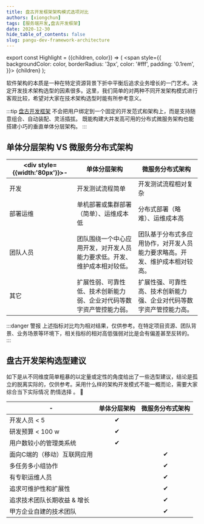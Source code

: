 ```yaml
---
title: 盘古开发框架架构模式选项对比
authors: [xiongchun]
tags: [服务端开发,盘古开发框架]
date: 2020-12-30
hide_table_of_contents: false
slug: pangu-dev-framework-architecture
---
```


export const Highlight = ({children, color}) => (
  <span
    style={{
      backgroundColor: color,
      borderRadius: '3px',
      color: '#fff',
      padding: '0.1rem',
    }}>
    {children}
  </span>
);

软件架构的本质是一种在特定资源背景下折中平衡后追求业务增长的一门艺术。决定开发技术架构选型的因素很多。这里，我们简单的对两种不同开发架构模式进行客观比较，希望对大家在技术架构选型时能有所参考意义。
<!--truncate-->
:::tip
[盘古开发框架](https://github.com/xiongchun/pangu-framework) 不会把用户绑定到一个固定的开发范式和架构上，而是支持随意组合、自动装配、灵活插拔。 既能构建大并发高可用的分布式微服务架构也能搭建小巧的垂直单体分层架构。
:::

## 单体分层架构 VS 微服务分布式架构
|<div style={{width:'80px'}}>-</div>| 单体分层架构 | 微服务分布式架构  
--- | --- | ---
开发| 开发测试流程简单 | 开发测试流程相对复杂
部署运维| 单机部署或集群部署（简单）、运维成本低 | 分布式部署（略难）、运维成本高
团队人员 | 团队围绕一个中心应用开发，对开发人员能力要求低。开发、维护成本相对较低。 | 团队基于分布式多应用协作，对开发人员能力要求略高。开发、维护成本相对较高。
其它 | 扩展性弱、可靠性低、技术创新能力弱、企业对代码等数字资产管控能力弱。 | 扩展性强、可靠性高、技术创新能力强、企业对代码等数字资产管控能力高。

:::danger 警报
上述指标对比均为相对结果，仅供参考。在特定项目资源、团队背景、业务场景等环境下，相关指标的相对高低强弱对比是会有偏差甚至反转的。
:::

## 盘古开发架构选型建议
如下是从不同维度简单粗暴的以定量或定性的角度给出了一些选型建议，结论是孤立的脱离实际的，仅供参考。采用什么样的架构开发模式不能一概而论，需要大家综合当下实际情况 <Highlight color="#E6A23C">酌情选择</Highlight> 。 :ghost: 

| - | 单体分层架构 | 微服务分布式架构  
--- | :-: | :-:
开发人员 < 5 | ✔ | 
研发预算 < 100 w | ✔ |
用户数较小的管理类系统 | ✔ | 
面向C端的（移动）互联网应用 |  | ✔
多任务多小组协作 |  | ✔
有专职运维人员 |  | ✔
追求可维护性和扩展性 | | ✔
追求技术团队长期收益 & 增长 |  | ✔ 
甲方企业自建的技术团队 |  | ✔
